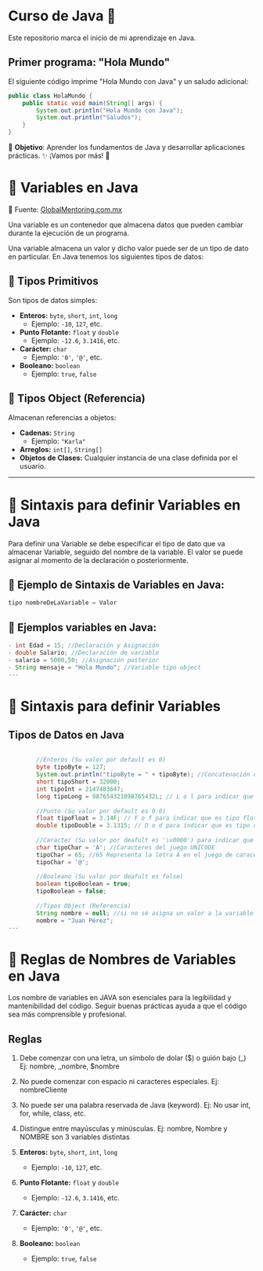 # Curso de Java 🚀  

Este repositorio marca el inicio de mi aprendizaje en Java.  

## Primer programa: "Hola Mundo"  

El siguiente código imprime "Hola Mundo con Java" y un saludo adicional:  

```java
public class HolaMundo {
    public static void main(String[] args) {
        System.out.println("Hola Mundo con Java");
        System.out.println("Saludos");
    }
}

```
📌 **Objetivo**:
Aprender los fundamentos de Java y desarrollar aplicaciones prácticas.
✨ ¡Vamos por más! 🚀

# 📌 Variables en Java  
📌 Fuente: [GlobalMentoring.com.mx](https://www.GlobalMentoring.com.mx)

Una variable es un contenedor que almacena datos que pueden cambiar durante la ejecución de un programa.  

Una variable almacena un valor y dicho valor puede ser de un tipo de dato en particular. En Java tenemos los siguientes tipos de datos:  

## 🔹 Tipos Primitivos  
Son tipos de datos simples:  

- **Enteros:** `byte`, `short`, `int`, `long`  
  - Ejemplo: `-10`, `127`, etc.  
- **Punto Flotante:** `float` y `double`  
  - Ejemplo: `-12.6`, `3.1416`, etc.  
- **Carácter:** `char`  
  - Ejemplo: `'0'`, `'@'`, etc.  
- **Booleano:** `boolean`  
  - Ejemplo: `true`, `false`  

## 🔹 Tipos Object (Referencia)  
Almacenan referencias a objetos:  

- **Cadenas:** `String`  
  - Ejemplo: `"Karla"`  
- **Arreglos:** `int[]`, `String[]`  
- **Objetos de Clases:** Cualquier instancia de una clase definida por el usuario.  
---  
# 📌 Sintaxis para definir Variables en Java

Para definir una Variable se debe especificar el tipo de dato que va almacenar Variable, seguido del nombre de la variable. El valor se puede asignar al momento de la declaración o posteriormente.

## 🔹 Ejemplo de Sintaxis de Variables en Java:
```java
tipo nombreDeLaVariable = Valor

```
## 🔹 **Ejemplos variables en Java**:

```java
- int Edad = 15; //Declaración y Asignación
- double Salario; //Declaración de variable
- salario = 5000,50; //Asignación posterior
- String mensaje = "Hola Mundo"; //Variable tipo object
---
```
# 📌 Sintaxis para definir Variables
## Tipos de Datos en Java

```java

        //Enteros (Su valor por default es 0)
        byte tipoByte = 127;
        System.out.println("tipoByte = " + tipoByte); //Concatenación de cadenas
        short tipoShort = 32000;
        int tipoInt = 2147483647;
        long tipoLong = 987654321098765432L; // L o l para indicar que es tipo long
                
        //Punto (Su valor por default es 0.0)
        float tipoFloat = 3.14F; // F o f para indicar que es tipo flotante
        double tipoDouble = 3.1315; // D o d para indicar que es tipo double (opcional)
                
        //Caracter (Su valor por deafult es '\u0000') para indicar que el valor es 0 pero en el juego de caracteres UNICODE
        char tipoChar = 'A'; //Caracteres del juego UNICODE
        tipoChar = 65; //65 Representa la letra A en el juego de caraceres UNICODE
        tipoChar = '@';
                
        //Booleano (Su valor por deafult es false)
        boolean tipoBoolean = true;
        tipoBoolean = false;
                
        //Tipos Object (Referencia)
        String nombre = null; //si no se asigna un valor a la variable por default su valor es null - ausencia de referencia o ausencia de valor
        nombre = "Juan Pérez";       
---
```
# 📌 Reglas de Nombres de Variables en Java

Los nombre de variables en JAVA son esenciales para la legibilidad y mantenibilidad del código. Seguir buenas prácticas ayuda a que el código sea más comprensible y profesional.

## Reglas
1. Debe comenzar con una letra, un símbolo de dolar ($) o guión bajo (_)
   Ej: nombre, _nombre, $nombre
2. No puede comenzar con espacio ni caracteres especiales.
   Ej: nombreCliente
3. No puede ser una palabra reservada de Java (keyword).
   Ej: No usar int, for, while, class, etc.
4. Distingue entre mayúsculas y minúsculas.
   Ej: nombre, Nombre y NOMBRE son 3 variables distintas

1. **Enteros:** `byte`, `short`, `int`, `long`  
   - Ejemplo: `-10`, `127`, etc.  
2. **Punto Flotante:** `float` y `double`  
   - Ejemplo: `-12.6`, `3.1416`, etc.  
3. **Carácter:** `char`  
   - Ejemplo: `'0'`, `'@'`, etc.  
4. **Booleano:** `boolean`  
   - Ejemplo: `true`, `false`


